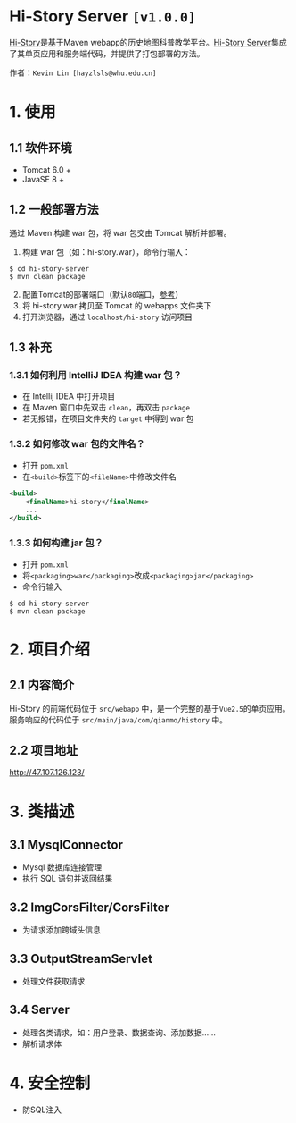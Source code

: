 # Hi-Story Server `[v1.0.0]`

[Hi-Story](https://github.com/WHULS/hi-story)是基于Maven webapp的历史地图科普教学平台。[Hi-Story Server](https://github.com/WHULS/hi-story-server)集成了其单页应用和服务端代码，并提供了打包部署的方法。

作者：`Kevin Lin [hayzlsls@whu.edu.cn]`

# 1. 使用

## 1.1 软件环境
- Tomcat 6.0 +
- JavaSE 8 +

## 1.2 一般部署方法
通过 Maven 构建 war 包，将 war 包交由 Tomcat 解析并部署。
1. 构建 war 包（如：hi-story.war），命令行输入：
```shell
$ cd hi-story-server
$ mvn clean package
```

2. 配置Tomcat的部署端口（默认`80`端口，[参考](https://blog.csdn.net/lengdaochuqiao/article/details/54881855)）
3. 将 hi-story.war 拷贝至 Tomcat 的 webapps 文件夹下
4. 打开浏览器，通过 `localhost/hi-story` 访问项目

## 1.3 补充
### 1.3.1 如何利用 IntelliJ IDEA 构建 war 包？
- 在 Intellij IDEA 中打开项目
- 在 Maven 窗口中先双击 `clean`，再双击 `package`
- 若无报错，在项目文件夹的 `target` 中得到 war 包

### 1.3.2 如何修改 war 包的文件名？
- 打开 `pom.xml`
- 在`<build>`标签下的`<fileName>`中修改文件名
```xml
<build>
    <finalName>hi-story</finalName>
    ...
</build>
```

### 1.3.3 如何构建 jar 包？
- 打开 `pom.xml`
- 将`<packaging>war</packaging>`改成`<packaging>jar</packaging>`
- 命令行输入
```shell
$ cd hi-story-server
$ mvn clean package
```

# 2. 项目介绍
## 2.1 内容简介
Hi-Story 的前端代码位于 `src/webapp` 中，是一个完整的基于`Vue2.5`的单页应用。服务响应的代码位于 `src/main/java/com/qianmo/history` 中。

## 2.2 项目地址
http://47.107.126.123/


# 3. 类描述
## 3.1 MysqlConnector
- Mysql 数据库连接管理
- 执行 SQL 语句并返回结果

## 3.2 ImgCorsFilter/CorsFilter
- 为请求添加跨域头信息

## 3.3 OutputStreamServlet
- 处理文件获取请求

## 3.4 Server
- 处理各类请求，如：用户登录、数据查询、添加数据……
- 解析请求体

# 4. 安全控制
- 防SQL注入
